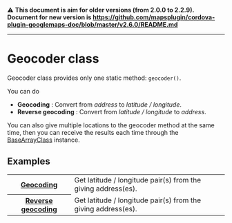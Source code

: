 :warning: **This document is aim for older versions (from 2.0.0 to 2.2.9).
Document for new version is https://github.com/mapsplugin/cordova-plugin-googlemaps-doc/blob/master/v2.6.0/README.md**


---------------
# Geocoder class

Geocoder class provides only one static method: `geocoder()`.

You can do
- **Geocoding** : Convert from *address* to *latitude / longitude*.
- **Reverse geocoding** : Convert from *latitude / longitude*  to *address*.</li>

You can also give multiple locations to the geocoder method at the same time,
then you can receive the results each time through the [BaseArrayClass](../BaseArrayClass/README.md) instance.

## Examples

<table class="reference">
    <tr>
        <th><a href="./geocoding/README.md">Geocoding</a></th>
        <td>Get latitude / longitude pair(s) from the giving address(es).</td>
    </tr>
      <tr>
          <th><a href="./reverse_geocoding/README.md">Reverse geocoding</a></th>
          <td>Get latitude / longitude pair(s) from the giving address(es).</td>
      </tr>
</table>
